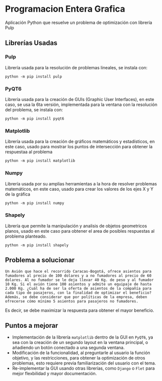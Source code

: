 # Programacion Entera Grafica
Aplicación Python que resuelve un problema de optimización con librería Pulp

## Librerías Usadas
### Pulp
Librería usada para la resolución de problemas lineales, se instala con:
```
python -m pip install pulp
```

### PyQT6
Librería usada para la creación de GUIs (Graphic User Interfaces), en este caso, se usa la 6ta versión, implementada para la ventana con la resolución del problema, se instala con:
```
python -m pip install pyqt6
```

### Matplotlib
Librería usada para la creación de gráficos matemáticos y estadísticos, en este caso, usado para mostrar los puntos de intersección para obtener la respuestaa al problema
```
python -m pip install matplotlib
```

### Numpy
Librería usada por su amplias herramientas a la hora de resolver problemas matemáticos, en este caso, usado para crear los valores de los ejes X y Y de la gráfica
```
python -m pip install numpy
```

### Shapely
Librería que permite la manipulación y analisis de objetos geometricos planos, usado en este caso para obtener el area de posibles respuestas al problema planteado.
```
python -m pip install shapely
```

## Problema a solucionar
```
Un Avión que hace el recorrido Caracas-Bogotá, ofrece asientos para fumadores al precio de 100 dolares y a no fumadores al precio de 60 dolares. Al no fumador se le deja llevar 40 Kg. de peso y al fumador 10 Kg. Si el avión tiene 100 asientos y admite un equipaje de hasta 2.000 Kg. ¿Cuál ha de ser la oferta de asientos de la compañía para cada tipo de pasajeros, con la finalidad de optimizar el beneficio? Además, se debe considerar que por políticas de la empresa, deben ofrecerse cómo mínimo 5 asientos para pasajeros no fumadores.
```
Es decir, se debe maximizar la respuesta para obtener el mayor beneficio.

## Puntos a mejorar

- Implementación de la librería `matplotlib` dentro de la GUI en `PyQT6`, ya sea con la creación de un segundo layout en la ventana principal, o añadiendo un botón conectado a una segunda ventana.
- Modificación de la funcionalidad, al preguntarle al usuario la función objetivo, y las restricciones, para obtener la optimización de otros problemas, esto requiere previa familiarización del usuario con el tema.
- Re-implementar la GUI usando otras librerías, como `Django` o `Flet` para mejor flexbilidad y mayor documentación.
